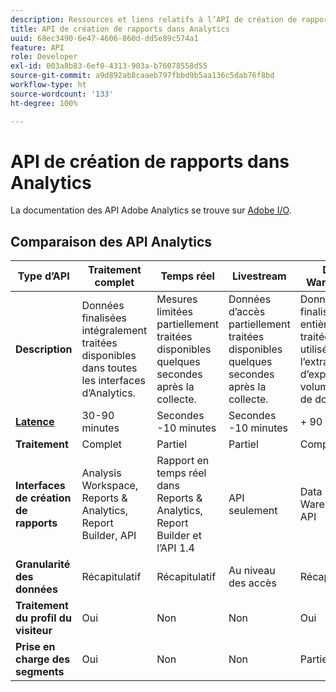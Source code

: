 ```yaml
---
description: Ressources et liens relatifs à l’API de création de rapports.
title: API de création de rapports dans Analytics
uuid: 68ec3490-6e47-4606-860d-dd5e89c574a1
feature: API
role: Developer
exl-id: 003a8b83-6ef0-4313-903a-b76078558d55
source-git-commit: a9d892ab8caaeb797fbbd9b5aa136c5dab76f8bd
workflow-type: ht
source-wordcount: '133'
ht-degree: 100%

---
```


# API de création de rapports dans Analytics

La documentation des API Adobe Analytics se trouve sur [Adobe I/O](https://adobe.io/analytics-apis/docs).

## Comparaison des API Analytics

| **Type d’API** | **Traitement complet** | **Temps réel** | **Livestream** | **Data Warehouse** |
| --- | --- | --- | --- | --- |
| **Description** | Données finalisées intégralement traitées disponibles dans toutes les interfaces d’Analytics. | Mesures limitées partiellement traitées disponibles quelques secondes après la collecte. | Données d’accès partiellement traitées disponibles quelques secondes après la collecte. | Données finalisées entièrement traitées utilisées pour l’extraction d’exportations volumineuses de données. |
| [**Latence**](/help/technotes/latency.md) | 30-90 minutes | Secondes -10 minutes | Secondes -10 minutes | + 90 minutes |
| **Traitement** | Complet | Partiel | Partiel | Complet |
| **Interfaces de création de rapports** | Analysis Workspace, Reports &amp; Analytics, Report Builder, API | Rapport en temps réel dans Reports &amp; Analytics, Report Builder et lʼAPI 1.4 | API seulement | Data Warehouse, API |
| **Granularité des données** | Récapitulatif | Récapitulatif | Au niveau des accès | Récapitulatif |
| **Traitement du profil du visiteur** | Oui | Non | Non | Oui |
| **Prise en charge des segments** | Oui | Non | Non | Partiel |
